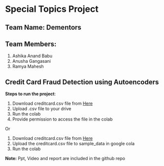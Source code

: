 # Special Topics Project

## Team Name: Dementors

## Team Members:

1. Ashika Anand Babu
2. Anusha Gangasani
3. Ramya Mahesh

## Credit Card Fraud Detection using Autoencoders

**Steps to run the project**:
1. Download creditcard.csv file from [Here]( https://drive.google.com/file/d/1KDJcnin4p1SeZGOsN-9y114isAkwTcu3/view?usp=sharing)
2. Upload .csv file to your drive
3. Run the colab
4. Provide permission to access the file in the colab

Or

1. Download creditcard.csv file from [Here]( https://drive.google.com/file/d/1KDJcnin4p1SeZGOsN-9y114isAkwTcu3/view?usp=sharing)
2. Upload the creditcard.csv file to sample_data in google cola
3. Run the colab

**Note:** Ppt, Video and report are included in the github repo

